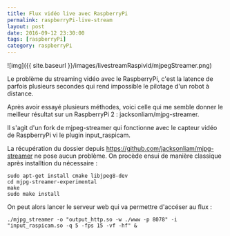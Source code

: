 ```yaml
---
title: Flux vidéo live avec RaspberryPi
permalink: raspberryPi-live-stream
layout: post
date: 2016-09-12 23:30:00
tags: [raspberryPi]
category: raspberryPi
---
```

![img]({{ site.baseurl }}/images/livestreamRaspivid/mjpegStreamer.png)

Le problème du streaming vidéo avec le RaspberryPi, c'est la latence de parfois
plusieurs secondes qui rend impossible le pilotage d'un robot à distance.

Après avoir essayé plusieurs méthodes, voici celle qui me semble donner le
meilleur résultat sur un RaspberryPi 2 : jacksonliam/mjpg-streamer.

Il s'agit d'un fork de mjpeg-streamer qui fonctionne avec le capteur vidéo de
RaspberryPi vi le plugin input_raspicam.

La récupération du dossier depuis https://github.com/jacksonliam/mjpg-streamer
ne pose aucun problème. On procède ensui de manière classique après installtion
du nécessaire :

    sudo apt-get install cmake libjpeg8-dev
    cd mjpg-streamer-experimental
    make
    sudo make install

On peut alors lancer le serveur web qui va permettre d'accéser au flux :

    ./mjpg_streamer -o "output_http.so -w ./www -p 8078" -i "input_raspicam.so -q 5 -fps 15 -vf -hf" &
